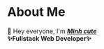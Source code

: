 # About Me

👋 Hey everyone, I'm ***[Minh cute](https://www.facebook.com/minhdzlanhlung/)*** <br>
**✨Fullstack Web Developer✨**
